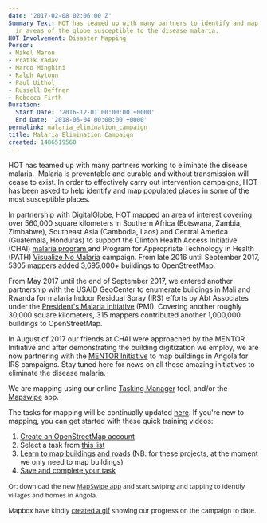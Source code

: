 ```yaml
---
date: '2017-02-08 02:06:00 Z'
Summary Text: HOT has teamed up with many partners to identify and map populated places
  in areas of the globe susceptible to the disease malaria.
HOT Involvement: Disaster Mapping
Person:
- Mikel Maron
- Pratik Yadav
- Marco Minghini
- Ralph Aytoun
- Paul Uithol
- Russell Deffner
- Rebecca Firth
Duration:
  Start Date: '2016-12-01 00:00:00 +0000'
  End Date: '2018-06-04 00:00:00 +0000'
permalink: malaria_elimination_campaign
title: Malaria Elimination Campaign
created: 1486519560
---
```

<p>HOT has teamed up with many partners working to eliminate the disease malaria.&nbsp; Malaria is preventable and curable and without transmission will cease to exist. In order to effectively carry out intervention campaigns, HOT has been asked to help identify and map populated places in some of the most susceptible places.</p><p>In partnership with DigitalGlobe, HOT mapped an area of interest covering over 560,000 square kilometers in Southern Africa (Botswana, Zambia, Zimbabwe), Southeast Asia (Cambodia, Laos) and Central America (Guatemala, Honduras) to support the Clinton Health Access Initiative (CHAI) <a href="http://www.clintonhealthaccess.org/program/malaria/">malaria program </a>and <span id="docs-internal-guid-cad9e9d3-e4d9-f1f7-70d9-ca3c915e7727">Program for Appropriate Technology in Health (PATH) <a href="http://visualizenomalaria.org/">Visualize No Malaria</a> campaign. From late 2016 until September 2017, 5305 mappers added 3,695,000+ buildings to OpenStreetMap.<br></span></p><p>From May 2017 until the end of September 2017, we entered another partnership with the USAID GeoCenter to enumerate buildings in Mali and Rwanda for malaria Indoor Residual Spray (IRS) efforts by Abt Associates under the <a href="https://www.pmi.gov/">President's Malaria Initiative</a> (PMI). Covering another roughly 30,000 square kilometers, 315 mappers contributed another 1,000,000 buildings to OpenStreetMap.</p><p>In August of 2017 our friends at CHAI were approached by the MENTOR Initiative and after demonstrating the building digitization we employ, we are now partnering with the <a href="http://thementorinitiative.org/what-we-do/malaria-2">MENTOR Initiative</a> to map buildings in Angola for IRS campaigns. Stay tuned here for news on all these amazing initiatives to eliminate the disease malaria.</p><p>We are mapping using our online <a href="http://tasks.hotosm.org">Tasking Manager</a> tool, and/or the <a href="http://mapswipe.org/">Mapswipe</a> app.</p><p>The tasks for mapping will be continually updated <a href="http://tasks.hotosm.org/?sort_by=priority&amp;direction=asc&amp;search=malaria" target="_blank">here</a>. If you're new to mapping, you can get started with these quick training videos:</p><ol><li><a href="http://www.youtube.com/embed/HDPvn1yg64w" target="_blank">Create an OpenStreetMap account</a></li><li>Select a task from <a href="http://bit.ly/2miQUyZ">this list</a></li><li><a href="http://www.youtube.com/embed/waX3Nhix0-0" target="_blank">Learn to map buildings and roads</a>&nbsp;(NB: for these projects, at the moment we only need to map buildings)</li><li><a href="http://www.youtube.com/embed/IpgD2lWHzys" target="_blank">Save and complete your task</a></li></ol><p style="font-style: normal; font-variant-ligatures: normal; font-variant-caps: normal; font-weight: normal; font-size: 14px; font-family: 'Open Sans', Arial, sans-serif;"><span style="font-size: 13.008px;">Or: download the new&nbsp;<a href="http://mapswipe.org/">MapSwipe app</a>&nbsp;and start swiping and tapping to</span><span style="font-size: 13.008px;">&nbsp;identify villages and homes in Angola.</span></p><p><span style="font-size: 13.008px;">Mapbox have kindly <a href="https://www.mapbox.com/malaria-mapping/#5.8/-19.036/24.323">created a gif</a> showing our progress on the campaign to date.</span></p>
